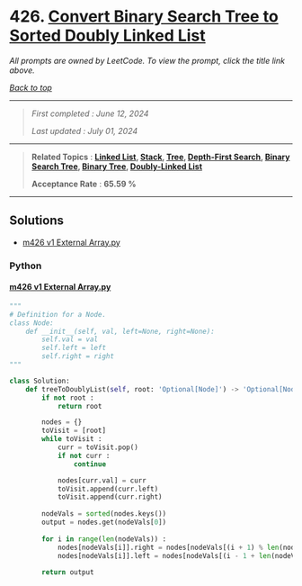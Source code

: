 # 426. [Convert Binary Search Tree to Sorted Doubly Linked List](<https://leetcode.com/problems/convert-binary-search-tree-to-sorted-doubly-linked-list>)

*All prompts are owned by LeetCode. To view the prompt, click the title link above.*

*[Back to top](<../README.md>)*

------

> *First completed : June 12, 2024*
>
> *Last updated : July 01, 2024*

------

> **Related Topics** : **[Linked List](<by_topic/Linked List.md>), [Stack](<by_topic/Stack.md>), [Tree](<by_topic/Tree.md>), [Depth-First Search](<by_topic/Depth-First Search.md>), [Binary Search Tree](<by_topic/Binary Search Tree.md>), [Binary Tree](<by_topic/Binary Tree.md>), [Doubly-Linked List](<by_topic/Doubly-Linked List.md>)**
>
> **Acceptance Rate** : **65.59 %**

------

## Solutions

- [m426 v1 External Array.py](<../my-submissions/m426 v1 External Array.py>)
### Python
#### [m426 v1 External Array.py](<../my-submissions/m426 v1 External Array.py>)
```Python
"""
# Definition for a Node.
class Node:
    def __init__(self, val, left=None, right=None):
        self.val = val
        self.left = left
        self.right = right
"""

class Solution:
    def treeToDoublyList(self, root: 'Optional[Node]') -> 'Optional[Node]':
        if not root :
            return root

        nodes = {}
        toVisit = [root]
        while toVisit :
            curr = toVisit.pop()
            if not curr :
                continue

            nodes[curr.val] = curr
            toVisit.append(curr.left)
            toVisit.append(curr.right)
        
        nodeVals = sorted(nodes.keys())
        output = nodes.get(nodeVals[0])
        
        for i in range(len(nodeVals)) :
            nodes[nodeVals[i]].right = nodes[nodeVals[(i + 1) % len(nodeVals)]]
            nodes[nodeVals[i]].left = nodes[nodeVals[(i - 1 + len(nodeVals)) % len(nodeVals)]]
        
        return output
```

